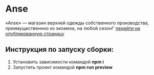# Anse
«Anse» — магазин верхней одежды собственного производства, преимущественнно из экомеха, на любой сезон!'
[перейти на опубликованную страницу](https://umnyash.github.io/anse/dev-site-map.html)
## Инструкция по запуску сборки:
1. Установить зависимости командой __npm i__
2. Запустить проект командой __npm run preview__
